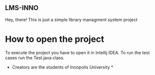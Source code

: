 ## LMS-INNO

Hey, there!
This is just a simple library managment system project

# How to open the project
To execute the project you have to open it in Intellij IDEA.
To run the test cases run the Test.java class.


* Creators are the students of Innopolis University *
